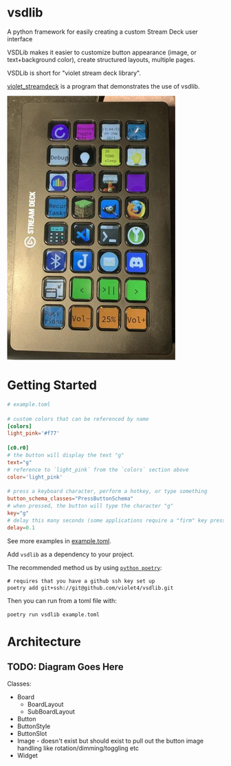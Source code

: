 # vsdlib
A python framework for easily creating a custom Stream Deck user interface

VSDLib makes it easier to customize button appearance (image, or text+background color), create structured layouts, multiple pages.

VSDLib is short for "violet stream deck library".

[violet_streamdeck](https://github.com/violet4/violet_streamdeck) is a program that demonstrates the use of vsdlib.

![Screenshot of VSDLib in action on a Stream Deck XL](streamdeck.png)

# Getting Started

```toml
# example.toml

# custom colors that can be referenced by name
[colors]
light_pink='#f77'

[c0.r0]
# the button will display the text "g"
text="g"
# reference to `light_pink` from the `colors` section above
color='light_pink'

# press a keyboard character, perform a hotkey, or type something
button_schema_classes="PressButtonSchema"
# when pressed, the button will type the character "g"
key="g"
# delay this many seconds (some applications require a "firm" key press)
delay=0.1
```

See more examples in [example.toml](example.toml).

Add `vsdlib` as a dependency to your project.

The recommended method us by using [`python poetry`](https://python-poetry.org/docs/basic-usage/):

    # requires that you have a github ssh key set up
    poetry add git+ssh://git@github.com/violet4/vsdlib.git

Then you can run from a toml file with:

`poetry run vsdlib example.toml`

# Architecture

## TODO: Diagram Goes Here

Classes:

* Board
    * BoardLayout
    * SubBoardLayout
* Button
* ButtonStyle
* ButtonSlot
* Image - doesn't exist but should exist to pull out the button image handling like rotation/dimming/toggling etc
* Widget
